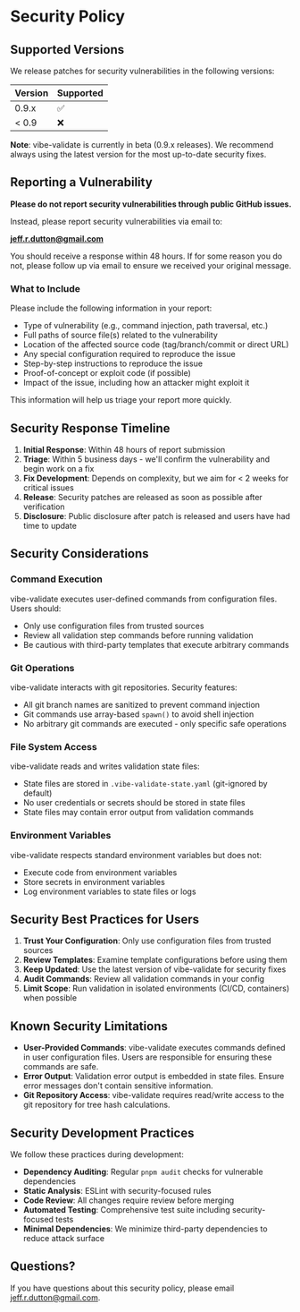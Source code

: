 # Security Policy

## Supported Versions

We release patches for security vulnerabilities in the following versions:

| Version | Supported          |
| ------- | ------------------ |
| 0.9.x   | :white_check_mark: |
| < 0.9   | :x:                |

**Note**: vibe-validate is currently in beta (0.9.x releases). We recommend always using the latest version for the most up-to-date security fixes.

## Reporting a Vulnerability

**Please do not report security vulnerabilities through public GitHub issues.**

Instead, please report security vulnerabilities via email to:

**jeff.r.dutton@gmail.com**

You should receive a response within 48 hours. If for some reason you do not, please follow up via email to ensure we received your original message.

### What to Include

Please include the following information in your report:

- Type of vulnerability (e.g., command injection, path traversal, etc.)
- Full paths of source file(s) related to the vulnerability
- Location of the affected source code (tag/branch/commit or direct URL)
- Any special configuration required to reproduce the issue
- Step-by-step instructions to reproduce the issue
- Proof-of-concept or exploit code (if possible)
- Impact of the issue, including how an attacker might exploit it

This information will help us triage your report more quickly.

## Security Response Timeline

1. **Initial Response**: Within 48 hours of report submission
2. **Triage**: Within 5 business days - we'll confirm the vulnerability and begin work on a fix
3. **Fix Development**: Depends on complexity, but we aim for < 2 weeks for critical issues
4. **Release**: Security patches are released as soon as possible after verification
5. **Disclosure**: Public disclosure after patch is released and users have had time to update

## Security Considerations

### Command Execution

vibe-validate executes user-defined commands from configuration files. Users should:

- Only use configuration files from trusted sources
- Review all validation step commands before running validation
- Be cautious with third-party templates that execute arbitrary commands

### Git Operations

vibe-validate interacts with git repositories. Security features:

- All git branch names are sanitized to prevent command injection
- Git commands use array-based `spawn()` to avoid shell injection
- No arbitrary git commands are executed - only specific safe operations

### File System Access

vibe-validate reads and writes validation state files:

- State files are stored in `.vibe-validate-state.yaml` (git-ignored by default)
- No user credentials or secrets should be stored in state files
- State files may contain error output from validation commands

### Environment Variables

vibe-validate respects standard environment variables but does not:

- Execute code from environment variables
- Store secrets in environment variables
- Log environment variables to state files or logs

## Security Best Practices for Users

1. **Trust Your Configuration**: Only use configuration files from trusted sources
2. **Review Templates**: Examine template configurations before using them
3. **Keep Updated**: Use the latest version of vibe-validate for security fixes
4. **Audit Commands**: Review all validation commands in your config
5. **Limit Scope**: Run validation in isolated environments (CI/CD, containers) when possible

## Known Security Limitations

- **User-Provided Commands**: vibe-validate executes commands defined in user configuration files. Users are responsible for ensuring these commands are safe.
- **Error Output**: Validation error output is embedded in state files. Ensure error messages don't contain sensitive information.
- **Git Repository Access**: vibe-validate requires read/write access to the git repository for tree hash calculations.

## Security Development Practices

We follow these practices during development:

- **Dependency Auditing**: Regular `pnpm audit` checks for vulnerable dependencies
- **Static Analysis**: ESLint with security-focused rules
- **Code Review**: All changes require review before merging
- **Automated Testing**: Comprehensive test suite including security-focused tests
- **Minimal Dependencies**: We minimize third-party dependencies to reduce attack surface

## Questions?

If you have questions about this security policy, please email jeff.r.dutton@gmail.com.
